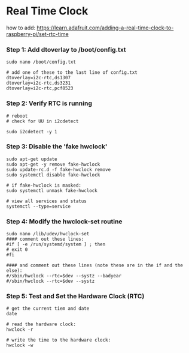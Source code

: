 # Real Time Clock

how to add:  https://learn.adafruit.com/adding-a-real-time-clock-to-raspberry-pi/set-rtc-time

### Step 1:  Add dtoverlay to /boot/config.txt

```
sudo nano /boot/config.txt

# add one of these to the last line of config.txt
dtoverlay=i2c-rtc,ds1307
dtoverlay=i2c-rtc,ds3231
dtoverlay=i2c-rtc,pcf8523
```

### Step 2:  Verify RTC is running

```
# reboot
# check for UU in i2cdetect

sudo i2cdetect -y 1
```



### Step 3:  Disable the 'fake hwclock'

```
sudo apt-get update
sudo apt-get -y remove fake-hwclock
sudo update-rc.d -f fake-hwclock remove
sudo systemctl disable fake-hwclock

# if fake-hwclock is masked:
sudo systemctl unmask fake-hwclock

# view all services and status
systemctl --type=service
```



### Step 4:  Modify the hwclock-set routine

```
sudo nano /lib/udev/hwclock-set
#### comment out these lines:
#if [ -e /run/systemd/system ] ; then
# exit 0
#fi

#### and comment out these lines (note these are in the if and the else):
#/sbin/hwclock --rtc=$dev --systz --badyear
#/sbin/hwclock --rtc=$dev --systz
```



### Step 5:  Test and Set the Hardware Clock (RTC)

```
# get the current tiem and date
date

# read the hardware clock:
hwclock -r

# write the time to the hardware clock:
hwclock -w
```

